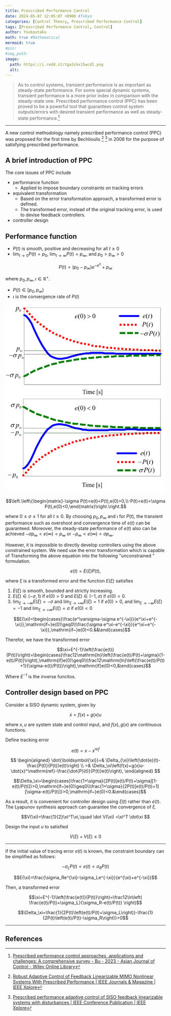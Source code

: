 ```yaml
---
title: Prescribed Performance Control
date: 2024-05-07 12:05:07 +0900 #Tokyo
categories: [Control Theory, Prescribed Performance Control]
tags: [Prescribed Performance Control, Control]
author: Youkoutaku
math: true #Mathematical
mermaid: true
#pin: 
#img_path: 
image:
  path: https://i.redd.it/tga2ckx15wcd1.png
  alt: 
---
```


> As to control systems, transient performance is as important as steady-state performance. For some special dynamic systems, transient performance is a more prior index in comparison with the steady-state one. Prescribed performance control (PPC) has been proved to be a powerful tool that guarantees control system outputs/errors with desired transient performance as well as steady-state performance.[^1]

---

A new control methodology namely prescribed performance control (PPC) was proposed for the first time by Bechlioulis [^2] [^3] in 2008 for the purpose of satisfying prescribed performance.

## A brief introduction of PPC

The core issues of PPC include

- performance function
  - Applied to impose boundary constraints on tracking errors
- equivalent transformation
  - Based on the error transformation approach, a transformed error is defined.
  - The transformed error, instead of the original tracking error, is used to devise feedback controllers.
- controller design

## Performance function

- $P(t)$ is smooth, positive and decreasing for all $t\ge 0$
- $\lim_{t\to0} P(t)=p_0$, $\lim_{t\to\infty} P(t)=p_{\infty}$, and $p_0>p_{\infty}>0$

$$
P(t)=(p_0-p_{\infty})e^{-e^{\iota t}}+p_{\infty}
$$

where $p_0, p_{\infty}, \iota \in\mathbb R^{+}$.

- $P(t)\in[p_0, p_{\infty})$
- $\iota$ is the convergence rate of $P(t)$

![](/src/PPC/Graphical-representation-of-constraint-boundary-2.png)

$$\left.\left\{\begin{matrix}-\sigma P(t)<e(t)<P(t),e(0)>0,\\-P(t)<e(t)<\sigma P(t),e(0)<0,\end{matrix}\right.\right.$$

where $0\le\sigma\le 1$ for all $t\ge 0$. By choosing $p_0,p_{\infty}$ and $\iota$ for $P(t)$, the transient performance such as overshoot and convergence time of $e(t)$ can be guaranteed. Moreover, the steady-state performance of $e(t)$ also can be achieved $-\sigma p_{\infty}<e(\infty)<p_{\infty}$ or $- p_{\infty}<e(\infty)<\sigma p_{\infty}$.

However, it is impossible to directly develop controllers using the above constrained system. We need use the error transformation which is capable of Transforming the above equation into the following "unconstrained " formulation.

$$e(t)=E(\xi)P(t),$$

where $\xi$ is a transformed error and the function $E(\xi)$ satisfies

1. $E(\xi)$ is smooth, bounded and strictly increasing.
2. $E(\xi)\in(-\sigma, 1)$ if $e(0)>0$ and $E(\xi)\in(-1,\sigma)$ if $e(0)<0$.
3. $\lim_{\xi\to-\infty} E(\xi)=-\sigma$ and $\lim_{\xi\to+\infty} E(\xi)=1$ if $e(0)>0$, and $\lim_{\xi\to-\infty} E(\xi)=-1$ and $\lim_{\xi\to+\infty} E(\xi)=\sigma$ if $e(0)<0$

$$E(\xi)=\begin{cases}\frac{e^\varsigma-\sigma e^{-\xi}}{e^\xi+e^{-\xi}},\mathrm{if~}e(0)\geq0\\\frac{\sigma e^\xi-e^{-\xi}}{e^\xi+e^{-\xi}},\mathrm{if~}e(0)<0.&&\end{cases}$$

Therefor, we have the transformed error

$$\xi=E^{-1}\left(\frac{e(t)}{P(t)}\right)=\begin{cases}\frac12\mathrm{ln}\left(\frac{e(t)/P(t)+\sigma}{1-e(t)/P(t)}\right),\mathrm{if}e(0)\geq0\\\frac12\mathrm{ln}\left(\frac{e(t)/P(t)+1}{\sigma-e(t)/P(t)}\right),\mathrm{if}e(0)<0,&\end{cases}$$

Where $E^{-1}$ is the inverse funcitos.

## Controller design based on PPC

Consider a SISO dynamic system, given by

$$\dot x = f(x)+g(x)u$$

where $x,u$ are system state and control input, and $f(x), g(x)$ are continuous functions.

Define tracking error

$$e(t)=x-x^{ref}$$

$$
\begin{aligned}
\dot{\boldsymbol{\xi}}=& \Delta_{\xi}\left(\dot{e}(t)-\frac{P(t)}{P(t)}e(t)\right) \\
=& \Delta_\xi\left(f(x)+g(x)u-\dot{x}^\mathrm{ref}-\frac{\dot{P}(t)}{P(t)}e(t)\right),
\end{aligned}
$$

$$\Delta_\xi=\begin{cases}\frac{1+\sigma}{2P(t)[e(t)/P(t)+\sigma][1-e(t)/P(t)]}>0,\mathrm{if~}e(0)\geq0\\\frac{1+\sigma}{2P(t)[e(t)/P(t)+1][\sigma-e(t)/P(t)]}>0,\mathrm{if~}e(0)<0.&\end{cases}$$

As a result, it is convenient for controller design using $\dot \xi(t)$ rather than $\dot e(t)$. The Lyapunov synthesis approach can guarantee the convergence of $\xi$.

$$V(\xi)=\frac{1}{2}\xi^T\xi,\quad \dot V(\xi) =\xi^T \dot\xi $$

Design the input $u$ to satisfied

$$\dot V(\xi) +  V(\xi) \le 0$$

---

If the initial value of tracing error $e(t)$ is known, the constraint boundary can be simplified as follows:

$$-\sigma_LP(t)<e(t)<\sigma_RP(t)$$

$$E(\xi)=\frac{\sigma_Re^{\xi}-\sigma_Le^{-\xi}}{e^{\xi}+e^{-\xi}}$$

Then, a transformed error

$$\xi=E^{-1}\left(\frac{e(t)}{P(t)}\right)=\frac12\ln\left( \frac{e(t)/P(t)+\sigma_L}{\sigma_R-e(t)/P(t)} \right)$$

$$\Delta_\xi=\frac{1}{2P(t)\left(e(t)/P(t)+\sigma_L\right)}-\frac{1}{2P(t)\left(e(t)/P(t)-\sigma_R\right)}>0$$

---
## References

[^1]: [Prescribed performance control approaches, applications and challenges: A comprehensive survey - Bu - 2023 - Asian Journal of Control - Wiley Online Library](https://onlinelibrary.wiley.com/doi/10.1002/asjc.2765)
[^2]: [Robust Adaptive Control of Feedback Linearizable MIMO Nonlinear Systems With Prescribed Performance \| IEEE Journals & Magazine \| IEEE Xplore](https://ieeexplore.ieee.org/document/4639441)
[^3]: [Prescribed performance adaptive control of SISO feedback linearizable systems with disturbances \| IEEE Conference Publication \| IEEE Xplore](https://ieeexplore.ieee.org/document/4601971)
